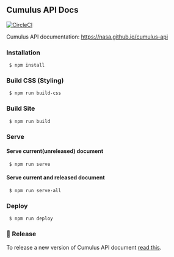 ## Cumulus API Docs

[![CircleCI](https://circleci.com/gh/nasa/cumulus-api.svg?style=svg)](https://circleci.com/gh/nasa/cumulus-api)

Cumulus API documentation: https://nasa.github.io/cumulus-api

### Installation

     $ npm install 

### Build CSS (Styling)

     $ npm run build-css

### Build Site

     $ npm run build

### Serve

  #### Serve current(unreleased) document

     $ npm run serve

  #### Serve current and released document

     $ npm run serve-all

### Deploy

     $ npm run deploy

### 🛒 Release

To release a new version of Cumulus API document [read this](release.md).
